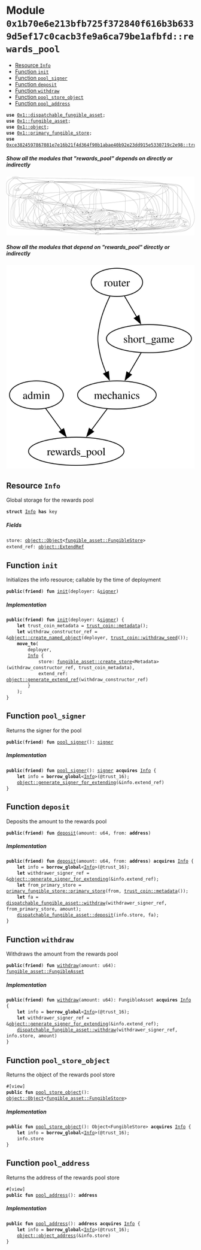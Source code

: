 
<a id="0x1b70e6e213bfb725f372840f616b3b6339d5ef17c0cacb3fe9a6ca79be1afbfd_rewards_pool"></a>

# Module `0x1b70e6e213bfb725f372840f616b3b6339d5ef17c0cacb3fe9a6ca79be1afbfd::rewards_pool`



-  [Resource `Info`](#0x1b70e6e213bfb725f372840f616b3b6339d5ef17c0cacb3fe9a6ca79be1afbfd_rewards_pool_Info)
-  [Function `init`](#0x1b70e6e213bfb725f372840f616b3b6339d5ef17c0cacb3fe9a6ca79be1afbfd_rewards_pool_init)
-  [Function `pool_signer`](#0x1b70e6e213bfb725f372840f616b3b6339d5ef17c0cacb3fe9a6ca79be1afbfd_rewards_pool_pool_signer)
-  [Function `deposit`](#0x1b70e6e213bfb725f372840f616b3b6339d5ef17c0cacb3fe9a6ca79be1afbfd_rewards_pool_deposit)
-  [Function `withdraw`](#0x1b70e6e213bfb725f372840f616b3b6339d5ef17c0cacb3fe9a6ca79be1afbfd_rewards_pool_withdraw)
-  [Function `pool_store_object`](#0x1b70e6e213bfb725f372840f616b3b6339d5ef17c0cacb3fe9a6ca79be1afbfd_rewards_pool_pool_store_object)
-  [Function `pool_address`](#0x1b70e6e213bfb725f372840f616b3b6339d5ef17c0cacb3fe9a6ca79be1afbfd_rewards_pool_pool_address)


<pre><code><b>use</b> <a href="">0x1::dispatchable_fungible_asset</a>;
<b>use</b> <a href="">0x1::fungible_asset</a>;
<b>use</b> <a href="">0x1::object</a>;
<b>use</b> <a href="">0x1::primary_fungible_store</a>;
<b>use</b> <a href="">0xce3824597867081e7e16b21f4d364f90b1abae40b92e23dd915e5330719c2e98::trust_coin</a>;
</code></pre>



##### Show all the modules that "rewards_pool" depends on directly or indirectly


![](img/rewards_pool_forward_dep.svg)


##### Show all the modules that depend on "rewards_pool" directly or indirectly


![](img/rewards_pool_backward_dep.svg)


<a id="0x1b70e6e213bfb725f372840f616b3b6339d5ef17c0cacb3fe9a6ca79be1afbfd_rewards_pool_Info"></a>

## Resource `Info`

Global storage for the rewards pool


<pre><code><b>struct</b> <a href="rewards_pool.md#0x1b70e6e213bfb725f372840f616b3b6339d5ef17c0cacb3fe9a6ca79be1afbfd_rewards_pool_Info">Info</a> <b>has</b> key
</code></pre>



##### Fields


<dl>
<dt>
<code>store: <a href="_Object">object::Object</a>&lt;<a href="_FungibleStore">fungible_asset::FungibleStore</a>&gt;</code>
</dt>
<dd>

</dd>
<dt>
<code>extend_ref: <a href="_ExtendRef">object::ExtendRef</a></code>
</dt>
<dd>

</dd>
</dl>


<a id="0x1b70e6e213bfb725f372840f616b3b6339d5ef17c0cacb3fe9a6ca79be1afbfd_rewards_pool_init"></a>

## Function `init`

Initializes the info resource; callable by the time of deployment


<pre><code><b>public</b>(<b>friend</b>) <b>fun</b> <a href="rewards_pool.md#0x1b70e6e213bfb725f372840f616b3b6339d5ef17c0cacb3fe9a6ca79be1afbfd_rewards_pool_init">init</a>(deployer: &<a href="">signer</a>)
</code></pre>



##### Implementation


<pre><code><b>public</b>(<b>friend</b>) <b>fun</b> <a href="rewards_pool.md#0x1b70e6e213bfb725f372840f616b3b6339d5ef17c0cacb3fe9a6ca79be1afbfd_rewards_pool_init">init</a>(deployer: &<a href="">signer</a>) {
    <b>let</b> trust_coin_metadata = <a href="_metadata">trust_coin::metadata</a>();
    <b>let</b> withdraw_constructor_ref = &<a href="_create_named_object">object::create_named_object</a>(deployer, <a href="_withdraw_seed">trust_coin::withdraw_seed</a>());
    <b>move_to</b>(
        deployer,
        <a href="rewards_pool.md#0x1b70e6e213bfb725f372840f616b3b6339d5ef17c0cacb3fe9a6ca79be1afbfd_rewards_pool_Info">Info</a> {
            store: <a href="_create_store">fungible_asset::create_store</a>&lt;Metadata&gt;(withdraw_constructor_ref, trust_coin_metadata),
            extend_ref: <a href="_generate_extend_ref">object::generate_extend_ref</a>(withdraw_constructor_ref)
        }
    );
}
</code></pre>



<a id="0x1b70e6e213bfb725f372840f616b3b6339d5ef17c0cacb3fe9a6ca79be1afbfd_rewards_pool_pool_signer"></a>

## Function `pool_signer`

Returns the signer for the pool


<pre><code><b>public</b>(<b>friend</b>) <b>fun</b> <a href="rewards_pool.md#0x1b70e6e213bfb725f372840f616b3b6339d5ef17c0cacb3fe9a6ca79be1afbfd_rewards_pool_pool_signer">pool_signer</a>(): <a href="">signer</a>
</code></pre>



##### Implementation


<pre><code><b>public</b>(<b>friend</b>) <b>fun</b> <a href="rewards_pool.md#0x1b70e6e213bfb725f372840f616b3b6339d5ef17c0cacb3fe9a6ca79be1afbfd_rewards_pool_pool_signer">pool_signer</a>(): <a href="">signer</a> <b>acquires</b> <a href="rewards_pool.md#0x1b70e6e213bfb725f372840f616b3b6339d5ef17c0cacb3fe9a6ca79be1afbfd_rewards_pool_Info">Info</a> {
    <b>let</b> info = <b>borrow_global</b>&lt;<a href="rewards_pool.md#0x1b70e6e213bfb725f372840f616b3b6339d5ef17c0cacb3fe9a6ca79be1afbfd_rewards_pool_Info">Info</a>&gt;(@trust_16);
    <a href="_generate_signer_for_extending">object::generate_signer_for_extending</a>(&info.extend_ref)
}
</code></pre>



<a id="0x1b70e6e213bfb725f372840f616b3b6339d5ef17c0cacb3fe9a6ca79be1afbfd_rewards_pool_deposit"></a>

## Function `deposit`

Deposits the amount to the rewards pool


<pre><code><b>public</b>(<b>friend</b>) <b>fun</b> <a href="rewards_pool.md#0x1b70e6e213bfb725f372840f616b3b6339d5ef17c0cacb3fe9a6ca79be1afbfd_rewards_pool_deposit">deposit</a>(amount: u64, from: <b>address</b>)
</code></pre>



##### Implementation


<pre><code><b>public</b>(<b>friend</b>) <b>fun</b> <a href="rewards_pool.md#0x1b70e6e213bfb725f372840f616b3b6339d5ef17c0cacb3fe9a6ca79be1afbfd_rewards_pool_deposit">deposit</a>(amount: u64, from: <b>address</b>) <b>acquires</b> <a href="rewards_pool.md#0x1b70e6e213bfb725f372840f616b3b6339d5ef17c0cacb3fe9a6ca79be1afbfd_rewards_pool_Info">Info</a> {
    <b>let</b> info = <b>borrow_global</b>&lt;<a href="rewards_pool.md#0x1b70e6e213bfb725f372840f616b3b6339d5ef17c0cacb3fe9a6ca79be1afbfd_rewards_pool_Info">Info</a>&gt;(@trust_16);
    <b>let</b> withdrawer_signer_ref = &<a href="_generate_signer_for_extending">object::generate_signer_for_extending</a>(&info.extend_ref);
    <b>let</b> from_primary_store = <a href="_primary_store">primary_fungible_store::primary_store</a>(from, <a href="_metadata">trust_coin::metadata</a>());
    <b>let</b> fa = <a href="_withdraw">dispatchable_fungible_asset::withdraw</a>(withdrawer_signer_ref, from_primary_store, amount);
    <a href="_deposit">dispatchable_fungible_asset::deposit</a>(info.store, fa);
}
</code></pre>



<a id="0x1b70e6e213bfb725f372840f616b3b6339d5ef17c0cacb3fe9a6ca79be1afbfd_rewards_pool_withdraw"></a>

## Function `withdraw`

Withdraws the amount from the rewards pool


<pre><code><b>public</b>(<b>friend</b>) <b>fun</b> <a href="rewards_pool.md#0x1b70e6e213bfb725f372840f616b3b6339d5ef17c0cacb3fe9a6ca79be1afbfd_rewards_pool_withdraw">withdraw</a>(amount: u64): <a href="_FungibleAsset">fungible_asset::FungibleAsset</a>
</code></pre>



##### Implementation


<pre><code><b>public</b>(<b>friend</b>) <b>fun</b> <a href="rewards_pool.md#0x1b70e6e213bfb725f372840f616b3b6339d5ef17c0cacb3fe9a6ca79be1afbfd_rewards_pool_withdraw">withdraw</a>(amount: u64): FungibleAsset <b>acquires</b> <a href="rewards_pool.md#0x1b70e6e213bfb725f372840f616b3b6339d5ef17c0cacb3fe9a6ca79be1afbfd_rewards_pool_Info">Info</a> {
    <b>let</b> info = <b>borrow_global</b>&lt;<a href="rewards_pool.md#0x1b70e6e213bfb725f372840f616b3b6339d5ef17c0cacb3fe9a6ca79be1afbfd_rewards_pool_Info">Info</a>&gt;(@trust_16);
    <b>let</b> withdrawer_signer_ref = &<a href="_generate_signer_for_extending">object::generate_signer_for_extending</a>(&info.extend_ref);
    <a href="_withdraw">dispatchable_fungible_asset::withdraw</a>(withdrawer_signer_ref, info.store, amount)
}
</code></pre>



<a id="0x1b70e6e213bfb725f372840f616b3b6339d5ef17c0cacb3fe9a6ca79be1afbfd_rewards_pool_pool_store_object"></a>

## Function `pool_store_object`

Returns the object of the rewards pool store


<pre><code>#[view]
<b>public</b> <b>fun</b> <a href="rewards_pool.md#0x1b70e6e213bfb725f372840f616b3b6339d5ef17c0cacb3fe9a6ca79be1afbfd_rewards_pool_pool_store_object">pool_store_object</a>(): <a href="_Object">object::Object</a>&lt;<a href="_FungibleStore">fungible_asset::FungibleStore</a>&gt;
</code></pre>



##### Implementation


<pre><code><b>public</b> <b>fun</b> <a href="rewards_pool.md#0x1b70e6e213bfb725f372840f616b3b6339d5ef17c0cacb3fe9a6ca79be1afbfd_rewards_pool_pool_store_object">pool_store_object</a>(): Object&lt;FungibleStore&gt; <b>acquires</b> <a href="rewards_pool.md#0x1b70e6e213bfb725f372840f616b3b6339d5ef17c0cacb3fe9a6ca79be1afbfd_rewards_pool_Info">Info</a> {
    <b>let</b> info = <b>borrow_global</b>&lt;<a href="rewards_pool.md#0x1b70e6e213bfb725f372840f616b3b6339d5ef17c0cacb3fe9a6ca79be1afbfd_rewards_pool_Info">Info</a>&gt;(@trust_16);
    info.store
}
</code></pre>



<a id="0x1b70e6e213bfb725f372840f616b3b6339d5ef17c0cacb3fe9a6ca79be1afbfd_rewards_pool_pool_address"></a>

## Function `pool_address`

Returns the address of the rewards pool store


<pre><code>#[view]
<b>public</b> <b>fun</b> <a href="rewards_pool.md#0x1b70e6e213bfb725f372840f616b3b6339d5ef17c0cacb3fe9a6ca79be1afbfd_rewards_pool_pool_address">pool_address</a>(): <b>address</b>
</code></pre>



##### Implementation


<pre><code><b>public</b> <b>fun</b> <a href="rewards_pool.md#0x1b70e6e213bfb725f372840f616b3b6339d5ef17c0cacb3fe9a6ca79be1afbfd_rewards_pool_pool_address">pool_address</a>(): <b>address</b> <b>acquires</b> <a href="rewards_pool.md#0x1b70e6e213bfb725f372840f616b3b6339d5ef17c0cacb3fe9a6ca79be1afbfd_rewards_pool_Info">Info</a> {
    <b>let</b> info = <b>borrow_global</b>&lt;<a href="rewards_pool.md#0x1b70e6e213bfb725f372840f616b3b6339d5ef17c0cacb3fe9a6ca79be1afbfd_rewards_pool_Info">Info</a>&gt;(@trust_16);
    <a href="_object_address">object::object_address</a>(&info.store)
}
</code></pre>

